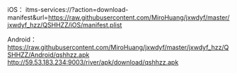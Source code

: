 
iOS：
    itms-services://?action=download-manifest&url=https://raw.githubusercontent.com/MiroHuang/jxwdyf/master/jxwdyf_hzz/QSHHZZ/iOS/manifest.plist

Android：
    https://raw.githubusercontent.com/MiroHuang/jxwdyf/master/jxwdyf_hzz/QSHHZZ/Android/qshhzz.apk
    http://59.53.183.234:9003/river/apk/download/qshhzz.apk
